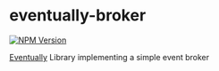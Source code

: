# eventually-broker

[![NPM Version](https://img.shields.io/npm/v/@rotorsoft/eventually-broker.svg)](https://www.npmjs.com/package/@rotorsoft/eventually-broker)

[Eventually](../../README.md) Library implementing a simple event broker

